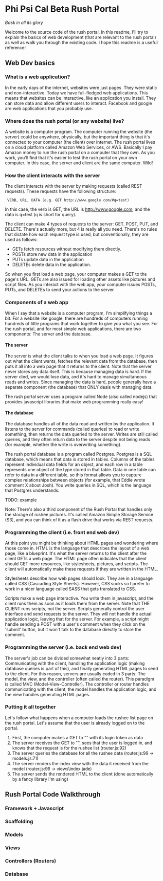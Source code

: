 # Phi Psi Cal Beta Rush Portal

_Bask in all its glory_

Welcome to the source code of the rush portal. In this readme, I'll try to explain the basics of web
development (that are relevant to the rush portal) as well as walk you through the existing code.
I hope this readme is a useful reference!

## Web Dev basics

### What is a web application?

In the early days of the internet, websites were just pages. They were static and non-interactive.
Today we have full-fledged web applications. This means that websites can be interactive, like an
application you install. They can store data and allow different users to interact. Facebook and
google are web applications that you probably use.

### Where does the rush portal (or any website) live?

A website is a computer program. The computer running the website (the server) could be anywhere,
physically, but the important thing is that it's connected to your computer (the client) over
internet. The rush portal lives on a cloud platform called Amazon Web Services, or AWS. Basically I
pay Amazon money to run the rush portal on a computer that they own. As you work, you'll find that
it's easier to test the rush portal on your own computer. In this case, the server and client are
the same computer. Wild!

### How the client interacts with the server

The client interacts with the server by making requests (called REST requests). These requests have
the following structure:

     VERB, URL, DATA (e.g. GET http://www.google.com/#q=test)

In this case, the verb is GET, the URL is http://www.google.com, and the data is q=test (q is short
for query).

The client can make 4 types of requests to the server: GET, POST, PUT, and DELETE. There's actually
more, but 4 is really all you need. There's no rules that dictate how each request type is used, but
conventionally, they are used as follows:

- GETs fetch resources without modifying them directly.
- POSTs store new data in the application
- PUTs update data in the application
- DELETEs delete data in the application.

So when you first load a web page, your computer makes a GET to the page's URL. GETs are also issued
for loading other assets like pictures and script files. As you interact with the web app, your
computer issues POSTs, PUTs, and DELETEs to send your actions to the server.

### Components of a web app

When I say that a website is a computer program, I'm simplifying things a bit. For a website like
google, there are hundreds of computers running hundreds of little programs that work together to
give you what you see. For the rush portal, and for most simple web applications, there are two
components: The server and the database.

#### The server

The server is what the client talks to when you load a web page. It figures out what the client
wants, fetches the relevant data from the database, then puts it all into a web page that it
returns to the client. Note that the server never stores any data itself. This is because managing
data is hard. If the server died, we would lose data, and it's hard to manage simultaneous reads and
writes. Since managing the data is hard, people generally have a separate component (the database)
that ONLY deals with managing data.

The rush portal server uses a program called Node (also called nodejs) that provides javascript
libraries that make web programming really easy!

#### The database

The database handles all of the data read and written by the application. It listens to the server
for commands (called queries) to read or write something, then returns the data queried to the
server. Writes are still called queries, and they often return data to the server despite not being
reads (for example, whether the write is overwriting something).

The rush portal database is a program called Postgres. Postgres is a SQL database, which means that
data is stored in tables. Columns of the tables represent individual data fields for an object, and
each row in a table represents one object of the type stored in that table. Data in one table can
refer to data in a different table, so this format allows you to capture complex relationships
between objects (for example, that Eddie wrote comment X about Josh). You write queries in SQL,
which is the language that Postgres understands.

TODO: example

Note: There's also a third component of the Rush Portal that handles only the storage of rushee
pictures. It's called Amazon Simple Storage Service (S3), and you can think of it as a flash drive
that works via REST requests.

### Programming the client (i.e. front end web dev)

At this point you might be thinking about HTML pages and wondering where those come in. HTML is the
language that describes the layout of a web page, like a blueprint. It's what the server returns to
the client after the client GETs a web page. The HTML page often indicates that the client
should GET more resources, like stylesheets, pictures, and scripts. The client will automatically
make these requests if they are written in the HTML.

Stylesheets describe how web pages should look. They are in a language called CSS (Cascading Style
Sheets). However, CSS sucks so I prefer to work in a nicer language called SASS that gets translated
to CSS.

Scripts make a web page interactive. You write them in javascript, and the client runs them as soon
as it loads them from the server. Note that THE CLIENT runs scripts, not the server. Scripts
generally control the user interface and send requests to the server. They will not handle the
actual application logic, leaving that for the server. For example, a script might handle sending a
POST with a user's comment when they click on the 'submit' button, but it won't talk to the database
directly to store the comment.

### Programming the server (i.e. back end web dev)

The server's job can be divided somewhat neatly into 3 parts: Communicating with the client,
handling the application logic (making database queries is part of this), and finally generating
HTML pages to send to the client. For this reason, servers are usually coded in 3 parts: The model,
the view, and the controller (often called the router). This paradigm is called MVC
(Model-View-Controller). The controller or router handles communicating with the client, the model
handles the application logic, and the view handles generating HTML pages.

### Putting it all together

Let's follow what happens when a computer loads the rushee list page on the rush portal. Let's
assume that the user is already logged on to the portal.

1. First, the computer makes a GET to "\" with its login token as data
2. The server receives the GET to "\", sees that the user is logged in, and knows that the request is for the rushee list (router.js:92)
3. The server queries the database for all the rushee data (router.js:96 -> models.js:71)
4. The server renders the index view with the data it received from the model (router.js:99 -> views\index.jade)
5. The server sends the rendered HTML to the client (done automatically by a fancy library I'm using)

## Rush Portal Code Walkthrough

### Framework + Javascript

### Scaffolding

### Models

### Views

### Controllers (Routers)

### Database
